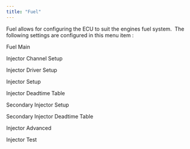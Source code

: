 ```yaml
---
title: "Fuel"
---
```


Fuel allows for configuring the ECU to suit the engines fuel system.&nbsp; The following settings are configured in this menu item :


Fuel Main

Injector Channel Setup

Injector Driver Setup&nbsp;

Injector Setup

Injector Deadtime Table

Secondary Injector Setup

Secondary Injector Deadtime Table

Injector Advanced&nbsp;

Injector Test
